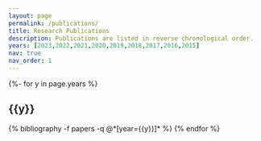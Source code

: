 ```yaml
---
layout: page
permalink: /publications/
title: Research Publications
description: Publications are listed in reverse chronological order.
years: [2023,2022,2021,2020,2019,2018,2017,2016,2015]
nav: true
nav_order: 1
---
```

<!-- _pages/publications.md -->
<div class="publications">

{%- for y in page.years %}
  <h2 class="year">{{y}}</h2>
  {% bibliography -f papers -q @*[year={{y}}]* %}
{% endfor %}

</div>
